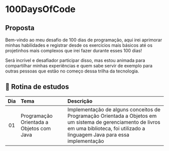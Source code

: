# 100DaysOfCode

## Proposta
Bem-vindo ao meu desafio de 100 dias de programação, aqui irei aprimorar minhas habilidades e registrar desde os exercícios mais básicos até os projetinhos mais complexos que irei fazer durante esses 100 dias!

Será incrível e desafiador participar disso, mas estou animada para compartilhar minhas experiências e quem sabe servir de exemplo para outras pessoas que estão no começo dessa trilha da tecnologia.

## 📅 Rotina de estudos
|Dia|Tema|Descrição|
|:---:|:---|:---|
|01|Programação Orientada a Objetos com Java | Implementação de alguns conceitos de Programação Orientada a Objetos em um sistema de gerenciamento de livros em uma biblioteca, foi utilizado a linguagem Java para essa implementação 